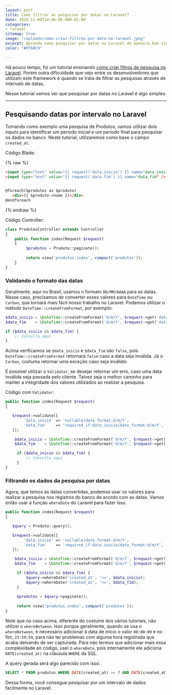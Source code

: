 ```yaml
---
layout: post
title: Como filtrar as pesquisas por datas no Laravel?
date: 2020-11-09T14:46:00.000-02:00
categories:
- laravel
sitemap: true
image: "/uploads/como-criar-filtros-por-data-no-laravel.jpeg"
excerpt: Aprenda como pesquisar por datas no Laravel de maneira bem simples!
color: "#FF60C9"

---
```

Há pouco tempo, fiz um tutorial ensinando [como criar filtros de pesquisa no Laravel](https://wallacemaxters.com.br/blog/2020/03/29/laravel-como-criar-filtros-de-pesquisa-no-eloquent-de-maneira-eficiente "Como criar filtros de pesquisa no Laravel"). Porém outra dificuldade que vejo entre os desenvolvedores que utilizam este framework é quando se trata de filtrar as pesquisas através de intervalo de datas.

Nesse tutorial vamos ver que pesquisar por datas no Laravel é algo simples. 

<hr />

## Pesquisando datas por intervalo no Laravel

Tomando como exemplo uma pesquisa de Produtos, vamos utilizar dois inputs para identificar um período inicial e um período final para pesquisar os dados no banco. Neste tutorial, utilizaremos como base o campo `created_at`.

Código Blade:

{% raw %}

```html
<input type="text" value="{{ request('data_inicio') }} name="data_inicio" />
<input type="text" value="{{ request('data_fim') }} name="data_fim" />


@foreach($produtos as $produto)
   <div>{{ $produto->nome }}</div>
@endforeach
```

{% endraw %}

Código Controller:

```php
class ProdutosController extends Controller 
{
    public function index(Request $request) 
    {
         $produtos = Produto::paginate();
         
         return view('produtos.index', compact('produtos'));
    }
}
```

### Validando o formato das datas

Geralmente, aqui no Brasil, usamos o formato `DD/MM/AAAA` para as datas. Nesse caso, precisamos de converter esses valores para `DateTime` ou `Carbon`, que tornará mais fácil nosso trabalho no Laravel. Podemos utilizar o método `DateTime::createFromFormat`, por exemplo:

```php
$data_inicio = \DateTime::createFromFormat('d/m/Y', $request->get('data_inicio'));
$data_fim    = \DateTime::createFromFormat('d/m/Y', $request->get('data_fim'));

if ($data_inicio && $data_fim) {
    // Consulta aqui
}
```

Acima verificamos se `$data_inicio` e `$data_fim` são `false`, pois `DateTime::createFromFormat` retornará `false` caso a data seja inválida. Já o `Carbon`, costuma retornar uma exceção caso seja inválido.

É possível utilizar o `Validator`, se desejar retornar um erro, caso uma data inválida seja passada pelo cliente. Talvez seja o melhor caminho para manter a integridade dos valores utilizados ao realizar a pesquisa.

Código com `Validator`:

```php
public function index(Request $request) 
{

   $request->validate([
        'data_inicio' => 'nullable|date_format:d/m/Y',
        'data_fim'    => 'required_if:data_inicio|date_format:d/m/Y',
   ]);

    $data_inicio = \DateTime::createFromFormat('d/m/Y', $request->get('data_inicio'));
    $data_fim    = \DateTime::createFromFormat('d/m/Y', $request->get('data_fim'));

     if ($data_inicio && $data_fim) {
         // Consulta aqui
     }
}
```

### Filtrando os dados da pesquisa por datas

Agora, que temos as datas convertidas, podemos usar os valores para realizar a pesquisa nos registros do banco de acordo com as datas. Vamos então usar a função `whereDate` do Laravel para fazer isso.

```php
public function index(Request $request) 
{

   $query = Produto::query();

   $request->validate([
        'data_inicio' => 'nullable|date_format:d/m/Y',
        'data_fim'    => 'required_if:data_inicio|date_format:d/m/Y',
   ]);

    $data_inicio = \DateTime::createFromFormat('d/m/Y', $request->get('data_inicio'));
    $data_fim    = \DateTime::createFromFormat('d/m/Y', $request->get('data_fim'));

     if ($data_inicio && $data_fim) {
         $query->whereDate('created_at', '>=', $data_inicio);
         $query->whereDate('created_at', '<=', $data_fim);
     }
     
     $produtos = $query->paginate();
     
     return view('produtos.index', compact('produtos'));
}
```

Note que no caso acima, diferente do costume dos vários tutoriais, não utilizei o `whereBetween`. Isso porque geralmente, quando se usa o `whereBetween`, é necessário adicionar à data de início o valor `00:00:00` e no fim, `23:59:59`, para não ter problemas com alguma hora registrada que acaba deixando de ser capturada.  Para não termos que adicionar mais essa complexidade ao código, usei o `whereDate`, pois internamente ele adiciona `DATE(created_at)` na cláusula `WHERE` da SQL.

A query gerada será algo parecido com isso:

```sql
SELECT * FROM produtos WHERE DATE(created_at) >= ? AND DATE(created_at) <= ?
```

Dessa forma, você consegue pesquisar por um intervalo de dados facilmente no Laravel.